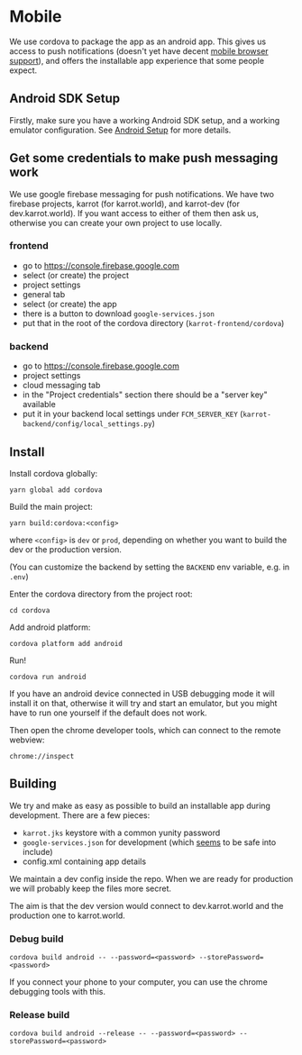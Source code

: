 # Mobile

We use cordova to package the app as an android app. This gives us access to push notifications (doesn't yet have decent [mobile browser support](https://caniuse.com/#feat=push-api)), and offers the installable app experience that some people expect.

## Android SDK Setup

Firstly, make sure you have a working Android SDK setup, and a working emulator configuration. See [Android Setup](android-sdk.md) for more details.

## Get some credentials to make push messaging work

We use google firebase messaging for push notifications. We have two firebase projects, karrot (for karrot.world), and karrot-dev (for dev.karrot.world). If you want access to either of them then ask us, otherwise you can create your own project to use locally.

### frontend

- go to https://console.firebase.google.com
- select (or create) the project
- project settings
- general tab
- select (or create) the app
- there is a button to download `google-services.json`
- put that in the root of the cordova directory (`karrot-frontend/cordova`)

### backend

- go to https://console.firebase.google.com
- project settings
- cloud messaging tab
- in the "Project credentials" section there should be a "server key" available
- put it in your backend local settings under `FCM_SERVER_KEY` (`karrot-backend/config/local_settings.py`)

## Install

Install cordova globally:

```
yarn global add cordova
```

Build the main project:
```
yarn build:cordova:<config>
```
  
where `<config>` is `dev` or `prod`, depending on whether you want to build the dev or the production version.

(You can customize the backend by setting the `BACKEND` env variable, e.g. in `.env`)

Enter the cordova directory from the project root:
```
cd cordova
```

Add android platform:
```
cordova platform add android
```

Run!
```
cordova run android
```

If you have an android device connected in USB debugging mode it will install it on that,
otherwise it will try and start an emulator, but you might have to run one yourself if the default does not work.

Then open the chrome developer tools, which can connect to the remote webview:

```
chrome://inspect
```

## Building

We try and make as easy as possible to build an installable app during development. There are a few pieces:
- `karrot.jks` keystore with a common yunity password
- `google-services.json` for development (which [seems](https://groups.google.com/forum/#!topic/firebase-talk/bamCgTDajkw) to be safe into include)
- config.xml containing app details

We maintain a dev config inside the repo. When we are ready for production we will probably keep the files more secret.

The aim is that the dev version would connect to dev.karrot.world and the production one to karrot.world.

### Debug build

```
cordova build android -- --password=<password> --storePassword=<password>
```

If you connect your phone to your computer, you can use the chrome debugging tools with this.

### Release build

```
cordova build android --release -- --password=<password> --storePassword=<password>
```
